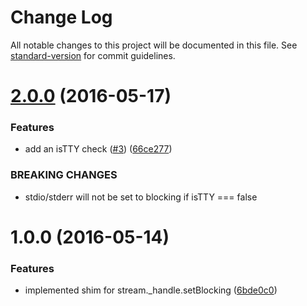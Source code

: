 # Change Log

All notable changes to this project will be documented in this file. See [standard-version](https://github.com/conventional-changelog/standard-version) for commit guidelines.

<a name="2.0.0"></a>

# [2.0.0](https://github.com/yargs/set-blocking/compare/v1.0.0...v2.0.0) (2016-05-17)

### Features

- add an isTTY check ([#3](https://github.com/yargs/set-blocking/issues/3)) ([66ce277](https://github.com/yargs/set-blocking/commit/66ce277))

### BREAKING CHANGES

- stdio/stderr will not be set to blocking if isTTY === false

<a name="1.0.0"></a>

# 1.0.0 (2016-05-14)

### Features

- implemented shim for stream.\_handle.setBlocking ([6bde0c0](https://github.com/yargs/set-blocking/commit/6bde0c0))
